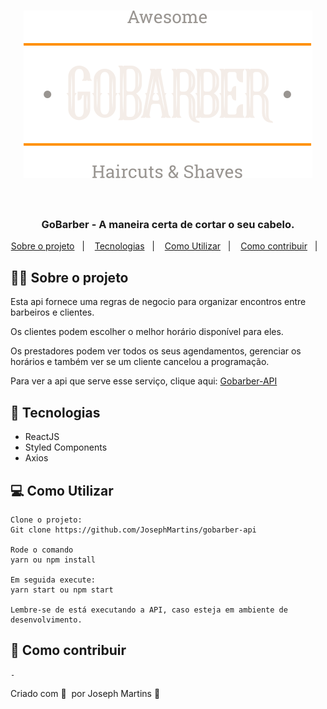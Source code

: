 <h1 align="center">
  <img src="https://github.com/JosephMartins/gobarber-web/blob/master/src/assets/logo.svg" alt="Logo"><br /><br />
  <h3 align="center">  
  GoBarber - A maneira certa de cortar o seu cabelo.
</h3>
</h1>

<p align="center">
  <a href="#Sobre-o-projeto">Sobre o projeto</a>&nbsp;&nbsp;&nbsp;|&nbsp;&nbsp;&nbsp;
  <a href="#-technologies">Tecnologias</a>&nbsp;&nbsp;&nbsp;|&nbsp;&nbsp;&nbsp;
  <a href="#-getting-started">Como Utilizar</a>&nbsp;&nbsp;&nbsp;|&nbsp;&nbsp;&nbsp;
  <a href="#-how-to-contribute">Como contribuir</a>&nbsp;&nbsp;&nbsp;|&nbsp;&nbsp;&nbsp;
  
</p>

<!-- <p id="insomniaButton" align="center">

  <a href="https://insomnia.rest/run" target="_blank"><img src="https://insomnia.rest/images/run.svg" alt="Run in Insomnia"></a>
</p> -->

<!-- <img alt="Layout" src=".github/mockup.png">-->

## ✌🏼 Sobre o projeto

Esta api fornece  uma regras de negocio para organizar encontros entre barbeiros e clientes.

Os clientes podem escolher o melhor horário disponível para eles.

Os prestadores podem ver todos os seus agendamentos, gerenciar os horários e também ver se um cliente cancelou a programação.

Para ver a api que serve esse serviço, clique aqui: <a href="https://github.com/JosephMartins/gobarber-web">Gobarber-API</a>


## 🚀 Tecnologias

- ReactJS
- Styled Components
- Axios


## 💻 Como Utilizar

```
Clone o projeto:
Git clone https://github.com/JosephMartins/gobarber-api

Rode o comando
yarn ou npm install

Em seguida execute: 
yarn start ou npm start

Lembre-se de está executando a API, caso esteja em ambiente de desenvolvimento.

```

## 🤔 Como contribuir


```
-
```

Criado com 💜&nbsp;  por Joseph  Martins 👋
